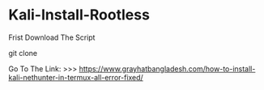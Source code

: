 # Kali-Install-Rootless

Frist Download The Script

git clone <link>

Go To The Link: >>> https://www.grayhatbangladesh.com/how-to-install-kali-nethunter-in-termux-all-error-fixed/
